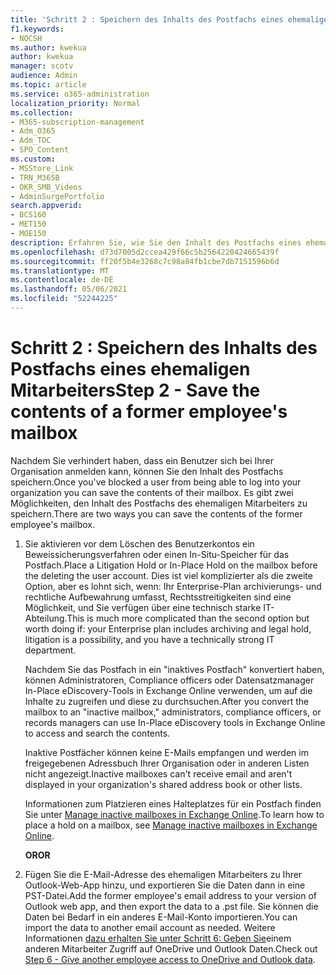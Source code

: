 ```yaml
---
title: 'Schritt 2 : Speichern des Inhalts des Postfachs eines ehemaligen Mitarbeiters'
f1.keywords:
- NOCSH
ms.author: kwekua
author: kwekua
manager: scotv
audience: Admin
ms.topic: article
ms.service: o365-administration
localization_priority: Normal
ms.collection:
- M365-subscription-management
- Adm_O365
- Adm_TOC
- SPO_Content
ms.custom:
- MSStore_Link
- TRN_M365B
- OKR_SMB_Videos
- AdminSurgePortfolio
search.appverid:
- BCS160
- MET150
- MOE150
description: Erfahren Sie, wie Sie den Inhalt des Postfachs eines ehemaligen Mitarbeiters speichern.
ms.openlocfilehash: d73d7005d2ccea429f66c5b2564220424665439f
ms.sourcegitcommit: ff20f5b4e3268c7c98a84fb1cbe7db7151596b6d
ms.translationtype: MT
ms.contentlocale: de-DE
ms.lasthandoff: 05/06/2021
ms.locfileid: "52244225"
---
```

# <a name="step-2---save-the-contents-of-a-former-employees-mailbox"></a><span data-ttu-id="221e0-103">Schritt 2 : Speichern des Inhalts des Postfachs eines ehemaligen Mitarbeiters</span><span class="sxs-lookup"><span data-stu-id="221e0-103">Step 2 - Save the contents of a former employee's mailbox</span></span>

<span data-ttu-id="221e0-104">Nachdem Sie verhindert haben, dass ein Benutzer sich bei Ihrer Organisation anmelden kann, können Sie den Inhalt des Postfachs speichern.</span><span class="sxs-lookup"><span data-stu-id="221e0-104">Once you've blocked a user from being able to log into your organization you can save the contents of their mailbox.</span></span> <span data-ttu-id="221e0-105">Es gibt zwei Möglichkeiten, den Inhalt des Postfachs des ehemaligen Mitarbeiters zu speichern.</span><span class="sxs-lookup"><span data-stu-id="221e0-105">There are two ways you can save the contents of the former employee's mailbox.</span></span>
  
1. <span data-ttu-id="221e0-106">Sie aktivieren vor dem Löschen des Benutzerkontos ein Beweissicherungsverfahren oder einen In-Situ-Speicher für das Postfach.</span><span class="sxs-lookup"><span data-stu-id="221e0-106">Place a Litigation Hold or In-Place Hold on the mailbox before the deleting the user account.</span></span> <span data-ttu-id="221e0-107">Dies ist viel komplizierter als die zweite Option, aber es lohnt sich, wenn: Ihr Enterprise-Plan archivierungs- und rechtliche Aufbewahrung umfasst, Rechtsstreitigkeiten sind eine Möglichkeit, und Sie verfügen über eine technisch starke IT-Abteilung.</span><span class="sxs-lookup"><span data-stu-id="221e0-107">This is much more complicated than the second option but worth doing if: your Enterprise plan includes archiving and legal hold, litigation is a possibility, and you have a technically strong IT department.</span></span>

    <span data-ttu-id="221e0-108">Nachdem Sie das Postfach in ein "inaktives Postfach" konvertiert haben, können Administratoren, Compliance officers oder Datensatzmanager In-Place eDiscovery-Tools in Exchange Online verwenden, um auf die Inhalte zu zugreifen und diese zu durchsuchen.</span><span class="sxs-lookup"><span data-stu-id="221e0-108">After you convert the mailbox to an "inactive mailbox," administrators, compliance officers, or records managers can use In-Place eDiscovery tools in Exchange Online to access and search the contents.</span></span>

    <span data-ttu-id="221e0-109">Inaktive Postfächer können keine E-Mails empfangen und werden im freigegebenen Adressbuch Ihrer Organisation oder in anderen Listen nicht angezeigt.</span><span class="sxs-lookup"><span data-stu-id="221e0-109">Inactive mailboxes can't receive email and aren't displayed in your organization's shared address book or other lists.</span></span>

    <span data-ttu-id="221e0-110">Informationen zum Platzieren eines Halteplatzes für ein Postfach finden Sie unter [Manage inactive mailboxes in Exchange Online](../../compliance/create-and-manage-inactive-mailboxes.md).</span><span class="sxs-lookup"><span data-stu-id="221e0-110">To learn how to place a hold on a mailbox, see [Manage inactive mailboxes in Exchange Online](../../compliance/create-and-manage-inactive-mailboxes.md).</span></span>

    <span data-ttu-id="221e0-111">**OR**</span><span class="sxs-lookup"><span data-stu-id="221e0-111">**OR**</span></span>

2. <span data-ttu-id="221e0-112">Fügen Sie die E-Mail-Adresse des ehemaligen Mitarbeiters zu Ihrer Outlook-Web-App hinzu, und exportieren Sie die Daten dann in eine PST-Datei.</span><span class="sxs-lookup"><span data-stu-id="221e0-112">Add the former employee's email address to your version of Outlook web app, and then export the data to a .pst file.</span></span> <span data-ttu-id="221e0-113">Sie können die Daten bei Bedarf in ein anderes E-Mail-Konto importieren.</span><span class="sxs-lookup"><span data-stu-id="221e0-113">You can import the data to another email account as needed.</span></span> <span data-ttu-id="221e0-114">Weitere Informationen [dazu erhalten Sie unter Schritt 6: Geben Sie](remove-former-employee-step-6.md)einem anderen Mitarbeiter Zugriff auf OneDrive und Outlook Daten.</span><span class="sxs-lookup"><span data-stu-id="221e0-114">Check out [Step 6 - Give another employee access to OneDrive and Outlook data](remove-former-employee-step-6.md).</span></span>

